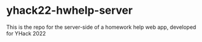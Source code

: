 # yhack22-hwhelp-server
This is the repo for the server-side of a homework help web app, developed for YHack 2022

